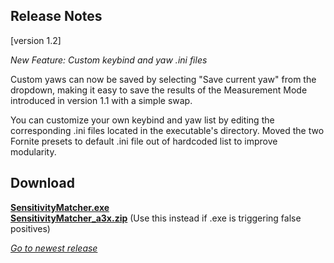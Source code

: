 ## Release Notes

[version 1.2] 

_New Feature: Custom keybind and yaw .ini files_

Custom yaws can now be saved by selecting "Save current yaw" from the dropdown, making it easy to save the results of the Measurement Mode introduced in version 1.1 with a simple swap.

You can customize your own keybind and yaw list by editing the corresponding .ini files located in the executable's directory. Moved the two Fornite presets to default .ini file out of hardcoded list to improve modularity.

## Download

[**SensitivityMatcher.exe**](https://github.com/KovaaK/SensitivityMatcher/releases/download/1.2/SensitivityMatcher.exe) \
[**SensitivityMatcher_a3x.zip**](https://github.com/KovaaK/SensitivityMatcher/releases/download/1.2/SensitivityMatcher_a3x.zip) (Use this instead if .exe is triggering false positives)

[_Go to newest release_](https://github.com/KovaaK/SensitivityMatcher/releases/latest)
